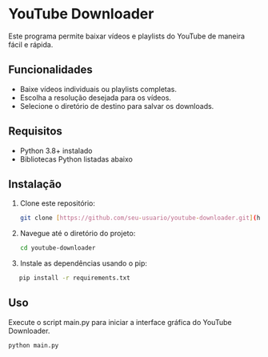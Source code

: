 # YouTube Downloader

Este programa permite baixar vídeos e playlists do YouTube de maneira fácil e rápida.

## Funcionalidades

- Baixe vídeos individuais ou playlists completas.
- Escolha a resolução desejada para os vídeos.
- Selecione o diretório de destino para salvar os downloads.

## Requisitos

- Python 3.8+ instalado
- Bibliotecas Python listadas abaixo

## Instalação

1. Clone este repositório:

   ```bash
   git clone [https://github.com/seu-usuario/youtube-downloader.git](https://github.com/tarcysiobraz/youtube-downloader-Tkinter.git)
   ```

2. Navegue até o diretório do projeto:
   ```bash
   cd youtube-downloader
   ```
3. Instale as dependências usando o pip:

```bash
   pip install -r requirements.txt
```

## Uso

Execute o script main.py para iniciar a interface gráfica do YouTube Downloader.

```bash
python main.py
```
